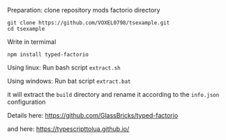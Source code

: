 Preparation:
clone repository mods factorio directory
```
git clone https://github.com/VOXEL0798/tsexample.git
cd tsexample
```

Write in termimal

```
npm install typed-factorio
```

Using linux:
Run bash script `extract.sh`

Using windows:
Run bat script `extract.bat`

it will extract the `build` directory and rename it according to the `info.json` configuration

Details here: https://github.com/GlassBricks/typed-factorio

and here: https://typescripttolua.github.io/
